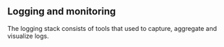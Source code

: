 ## Logging and monitoring

The logging stack consists of tools that used to capture, aggregate and visualize logs.

